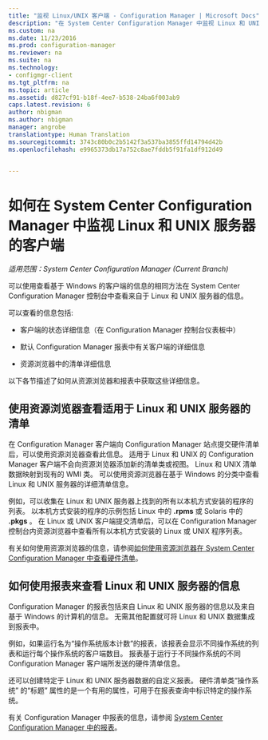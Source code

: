 ```yaml
---
title: "监视 Linux/UNIX 客户端 - Configuration Manager | Microsoft Docs"
description: "在 System Center Configuration Manager 中监视 Linux 和 UNIX 服务器上的客户端。"
ms.custom: na
ms.date: 11/23/2016
ms.prod: configuration-manager
ms.reviewer: na
ms.suite: na
ms.technology:
- configmgr-client
ms.tgt_pltfrm: na
ms.topic: article
ms.assetid: d827cf91-b18f-4ee7-b538-24ba6f003ab9
caps.latest.revision: 6
author: nbigman
ms.author: nbigman
manager: angrobe
translationtype: Human Translation
ms.sourcegitcommit: 3743c80b0c2b5142f3a537ba3855ffd14794d42b
ms.openlocfilehash: e9965373db17a752c8ae7fddb5f91fa1df912d49


---
```

# <a name="how-to-monitor-clients-for-linux-and-unix-servers-in-system-center-configuration-manager"></a>如何在 System Center Configuration Manager 中监视 Linux 和 UNIX 服务器的客户端

*适用范围：System Center Configuration Manager (Current Branch)*

可以使用查看基于 Windows 的客户端的信息的相同方法在 System Center Configuration Manager 控制台中查看来自于 Linux 和 UNIX 服务器的信息。  

 可以查看的信息包括:  

-   客户端的状态详细信息（在 Configuration Manager 控制台仪表板中）  

-   默认 Configuration Manager 报表中有关客户端的详细信息  

-   资源浏览器中的清单详细信息  

 以下各节描述了如何从资源浏览器和报表中获取这些详细信息。  

##  <a name="a-namebkmkuseresourceexpforlnua-use-resource-explorer-to-view-inventory-for-linux-and-unix-servers"></a><a name="BKMK_UseResourceExpforLnU"></a> 使用资源浏览器查看适用于 Linux 和 UNIX 服务器的清单  

 在 Configuration Manager 客户端向 Configuration Manager 站点提交硬件清单后，可以使用资源浏览器查看此信息。 适用于 Linux 和 UNIX 的 Configuration Manager 客户端不会向资源浏览器添加新的清单类或视图。 Linux 和 UNIX 清单数据映射到现有的 WMI 类。 可以使用资源浏览器在基于 Windows 的分类中查看 Linux 和 UNIX 服务器的详细清单信息。  

 例如，可以收集在 Linux 和 UNIX 服务器上找到的所有以本机方式安装的程序的列表。 以本机方式安装的程序的示例包括 Linux 中的 **.rpms** 或 Solaris 中的 **.pkgs** 。 在 Linux 或 UNIX 客户端提交清单后，可以在 Configuration Manager 控制台内资源浏览器中查看所有以本机方式安装的 Linux 或 UNIX 程序列表。  

 有关如何使用资源浏览器的信息，请参阅[如何使用资源浏览器在 System Center Configuration Manager 中查看硬件清单](../../../core/clients/manage/inventory/use-resource-explorer-to-view-hardware-inventory.md)。  

##  <a name="a-namebkmkusereportsforlnua-how-to-use-reports-to-view-information-for-linux-and-unix-servers"></a><a name="BKMK_UseReportsforLnU"></a> 如何使用报表来查看 Linux 和 UNIX 服务器的信息  
 Configuration Manager 的报表包括来自 Linux 和 UNIX 服务器的信息以及来自基于 Windows 的计算机的信息。 无需其他配置就可将 Linux 和 UNIX 数据集成到报表中。  

 例如，如果运行名为“操作系统版本计数”的报表，该报表会显示不同操作系统的列表和运行每个操作系统的客户端数目。 报表基于运行于不同操作系统的不同 Configuration Manager 客户端所发送的硬件清单信息。  

 还可以创建特定于 Linux 和 UNIX 服务器数据的自定义报表。 硬件清单类“操作系统”  的“标题”  属性的是一个有用的属性，可用于在报表查询中标识特定的操作系统。  

 有关 Configuration Manager 中报表的信息，请参阅 [System Center Configuration Manager 中的报表](../../../core/servers/manage/reporting.md)。  



<!--HONumber=Jan17_HO4-->


